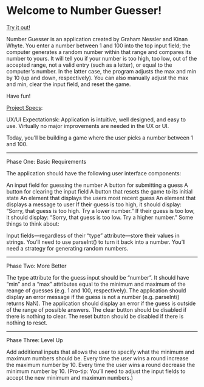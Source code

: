 # Welcome to Number Guesser!

[Try it out!](https://kswhyte.github.io/number-guesser/)

Number Guesser is an application created by Graham Nessler and Kinan Whyte. You enter a number between 1 and 100 into the top input field; the computer generates a random number within that range and compares its number to yours. It will tell you if your number is too high, too low, out of the accepted range, not a valid entry (such as a letter), or equal to the computer's number. In the latter case, the program adjusts the max and min by 10 (up and down, respectively). You can also manually adjust the max and min, clear the input field, and reset the game.

Have fun!

[Project Specs](http://frontend.turing.io/projects/number-guesser.html):

UX/UI Expectationsk:
Application is intuitive, well designed, and easy to use. Virtually no major improvements are needed in the UX or UI.

Today, you’ll be building a game where the user picks a number between 1 and 100.

---
Phase One: Basic Requirements

The application should have the following user interface components:

An input field for guessing the number
A button for submitting a guess
A button for clearing the input field
A button that resets the game to its initial state
An element that displays the users most recent guess
An element that displays a message to user
If their guess is too high, it should display: “Sorry, that guess is too high. Try a lower number.”
If their guess is too low, it should display: “Sorry, that guess is too low. Try a higher number.”
Some things to think about:

Input fields—regardless of their “type” attribute—store their values in strings. You’ll need to use parseInt() to turn it back into a number.
You’ll need a strategy for generating random numbers.

---
Phase Two: More Better

The type attribute for the guess input should be “number”.
It should have “min” and a “max” attributes equal to the minimum and maximum of the reange of guesses (e.g. 1 and 100, respectively).
The application should display an error message if the guess is not a number (e.g. parseInt() returns NaN).
The application should display an error if the guess is outside of the range of possible answers.
The clear button should be disabled if there is nothing to clear.
The reset button should be disabled if there is nothing to reset.

---
Phase Three: Level Up

Add additional inputs that allows the user to specify what the minimum and maximum numbers should be.
Every time the user wins a round increase the maximum number by 10.
Every time the user wins a round decrease the minimum number by 10.
(Pro-tip: You’ll need to adjust the input fields to accept the new minimum and maximum numbers.)
